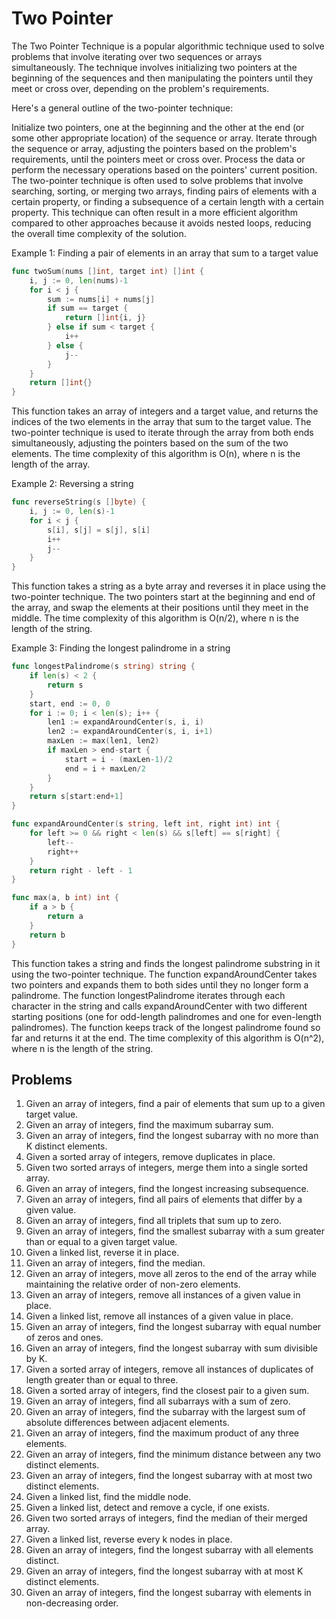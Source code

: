 # Two Pointer



The Two Pointer Technique is a popular algorithmic technique used to solve problems that involve iterating over two sequences or arrays simultaneously. The technique involves initializing two pointers at the beginning of the sequences and then manipulating the pointers until they meet or cross over, depending on the problem's requirements.

Here's a general outline of the two-pointer technique:

Initialize two pointers, one at the beginning and the other at the end (or some other appropriate location) of the sequence or array.
Iterate through the sequence or array, adjusting the pointers based on the problem's requirements, until the pointers meet or cross over.
Process the data or perform the necessary operations based on the pointers' current position.
The two-pointer technique is often used to solve problems that involve searching, sorting, or merging two arrays, finding pairs of elements with a certain property, or finding a subsequence of a certain length with a certain property. This technique can often result in a more efficient algorithm compared to other approaches because it avoids nested loops, reducing the overall time complexity of the solution.





Example 1: Finding a pair of elements in an array that sum to a target value

```go
func twoSum(nums []int, target int) []int {
    i, j := 0, len(nums)-1
    for i < j {
        sum := nums[i] + nums[j]
        if sum == target {
            return []int{i, j}
        } else if sum < target {
            i++
        } else {
            j--
        }
    }
    return []int{}
}
```

This function takes an array of integers and a target value, and returns the indices of the two elements in the array that sum to the target value. The two-pointer technique is used to iterate through the array from both ends simultaneously, adjusting the pointers based on the sum of the two elements. The time complexity of this algorithm is O(n), where n is the length of the array.

Example 2: Reversing a string

```go
func reverseString(s []byte) {
    i, j := 0, len(s)-1
    for i < j {
        s[i], s[j] = s[j], s[i]
        i++
        j--
    }
}
```

This function takes a string as a byte array and reverses it in place using the two-pointer technique. The two pointers start at the beginning and end of the array, and swap the elements at their positions until they meet in the middle. The time complexity of this algorithm is O(n/2), where n is the length of the string.

Example 3: Finding the longest palindrome in a string

```go
func longestPalindrome(s string) string {
    if len(s) < 2 {
        return s
    }
    start, end := 0, 0
    for i := 0; i < len(s); i++ {
        len1 := expandAroundCenter(s, i, i)
        len2 := expandAroundCenter(s, i, i+1)
        maxLen := max(len1, len2)
        if maxLen > end-start {
            start = i - (maxLen-1)/2
            end = i + maxLen/2
        }
    }
    return s[start:end+1]
}

func expandAroundCenter(s string, left int, right int) int {
    for left >= 0 && right < len(s) && s[left] == s[right] {
        left--
        right++
    }
    return right - left - 1
}

func max(a, b int) int {
    if a > b {
        return a
    }
    return b
}
```

This function takes a string and finds the longest palindrome substring in it using the two-pointer technique. The function expandAroundCenter takes two pointers and expands them to both sides until they no longer form a palindrome. The function longestPalindrome iterates through each character in the string and calls expandAroundCenter with two different starting positions (one for odd-length palindromes and one for even-length palindromes). The function keeps track of the longest palindrome found so far and returns it at the end. The time complexity of this algorithm is O(n^2), where n is the length of the string.



## Problems

1. Given an array of integers, find a pair of elements that sum up to a given target value.
1. Given an array of integers, find the maximum subarray sum.
1. Given an array of integers, find the longest subarray with no more than K distinct elements.
1. Given a sorted array of integers, remove duplicates in place.
1. Given two sorted arrays of integers, merge them into a single sorted array.
1. Given an array of integers, find the longest increasing subsequence.
1. Given an array of integers, find all pairs of elements that differ by a given value.
1. Given an array of integers, find all triplets that sum up to zero.
1. Given an array of integers, find the smallest subarray with a sum greater than or equal to a given target value.
1. Given a linked list, reverse it in place.
1. Given an array of integers, find the median.
1. Given an array of integers, move all zeros to the end of the array while maintaining the relative order of non-zero elements.
1. Given an array of integers, remove all instances of a given value in place.
1. Given a linked list, remove all instances of a given value in place.
1. Given an array of integers, find the longest subarray with equal number of zeros and ones.
1. Given an array of integers, find the longest subarray with sum divisible by K.
1. Given a sorted array of integers, remove all instances of duplicates of length greater than or equal to three.
1. Given a sorted array of integers, find the closest pair to a given sum.
1. Given an array of integers, find all subarrays with a sum of zero.
1. Given an array of integers, find the subarray with the largest sum of absolute differences between adjacent elements.
1. Given an array of integers, find the maximum product of any three elements.
1. Given an array of integers, find the minimum distance between any two distinct elements.
1. Given an array of integers, find the longest subarray with at most two distinct elements.
1. Given a linked list, find the middle node.
1. Given a linked list, detect and remove a cycle, if one exists.
1. Given two sorted arrays of integers, find the median of their merged array.
1. Given a linked list, reverse every k nodes in place.
1. Given an array of integers, find the longest subarray with all elements distinct.
1. Given an array of integers, find the longest subarray with at most K distinct elements.
1. Given an array of integers, find the longest subarray with elements in non-decreasing order.

